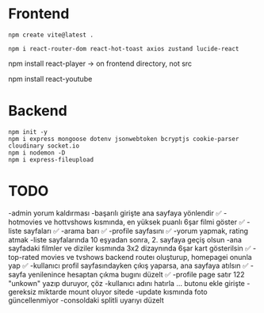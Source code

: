 # Frontend

`npm create vite@latest .`  

``npm i react-router-dom react-hot-toast axios zustand lucide-react``  

npm install react-player -> on frontend directory, not src

npm install react-youtube

# Backend

`` npm init -y ``  
`` npm i express mongoose dotenv jsonwebtoken bcryptjs cookie-parser cloudinary socket.io ``  
`` npm i nodemon -D ``  
``npm i express-fileupload`` 

# TODO
-admin yorum kaldırması
-başarılı girişte ana sayfaya yönlendir ✅
-hotmovies ve hottvshows kısmında, en yüksek puanlı 6şar filmi göster ✅
-liste sayfaları ✅
-arama barı ✅
-profile sayfasını ✅
-yorum yapmak, rating atmak
-liste sayfalarında 10 eşyadan sonra, 2. sayfaya geçiş olsun
-ana sayfadaki filmler ve diziler kısmında 3x2 dizaynında 6şar kart gösterilsin ✅
-top-rated movies ve tvshows backend routeı oluşturup, homepagei onunla yap ✅
-kullanıcı profil sayfasındayken çıkış yaparsa, ana sayfaya atılsın ✅
-sayfa yenilenince hesaptan çıkma bugını düzelt ✅
-profile page satır 122 "unkown" yazıp duruyor, çöz
-kullanıcı adını hatırla ... butonu ekle girişte
-gereksiz miktarde mount oluyor sitede
-update kısmında foto güncellenmiyor
-consoldaki splitli uyarıyı düzelt
